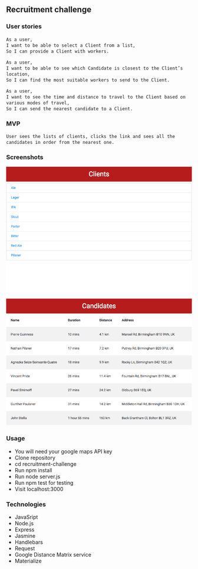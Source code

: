 ## Recruitment challenge

### User stories

```
As a user,
I want to be able to select a Client from a list,
So I can provide a Client with workers.
```
```
As a user,
I want to be able to see which Candidate is closest to the Client’s location,
So I can find the most suitable workers to send to the Client.

```
```
As a user,
I want to see the time and distance to travel to the Client based on various modes of travel,
So I can send the nearest candidate to a Client.
```

### MVP
```
User sees the lists of clients, clicks the link and sees all the candidates in order from the nearest one.
```
### Screenshots

![alt text](screenshots/screencapture1.png "Screencapture one")

![alt text](screenshots/screencapture2.png "Screencapture two")

### Usage

- You will need your google maps API key
- Clone repository
- cd recruitment-challenge
- Run npm install
- Run node server.js
- Run npm test for testing
- Visit localhost:3000

### Technologies

- JavaSript
- Node.js
- Express
- Jasmine
- Handlebars
- Request
- Google Distance Matrix service
- Materialize
